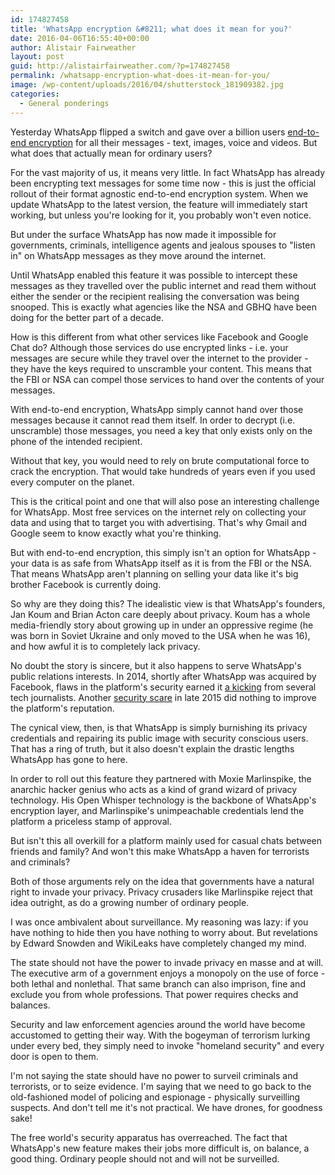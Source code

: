 ```yaml
---
id: 174827458
title: 'WhatsApp encryption &#8211; what does it mean for you?'
date: 2016-04-06T16:55:40+00:00
author: Alistair Fairweather
layout: post
guid: http://alistairfairweather.com/?p=174827458
permalink: /whatsapp-encryption-what-does-it-mean-for-you/
image: /wp-content/uploads/2016/04/shutterstock_181909382.jpg
categories:
  - General ponderings
---
```

Yesterday WhatsApp flipped a switch and gave over a billion users <a href="https://blog.whatsapp.com/10000618/end-to-end-encryption">end-to-end encryption</a> for all their messages - text, images, voice and videos. But what does that actually mean for ordinary users?

For the vast majority of us, it means very little. In fact WhatsApp has already been encrypting text messages for some time now - this is just the official rollout of their format agnostic end-to-end encryption system. When we update WhatsApp to the latest version, the feature will immediately start working, but unless you're looking for it, you probably won't even notice.

But under the surface WhatsApp has now made it impossible for governments, criminals, intelligence agents and jealous spouses to "listen in" on WhatsApp messages as they move around the internet.

Until WhatsApp enabled this feature it was possible to intercept these messages as they travelled over the public internet and read them without either the sender or the recipient realising the conversation was being snooped. This is exactly what agencies like the NSA and GBHQ have been doing for the better part of a decade.

How is this different from what other services like Facebook and Google Chat do? Although those services do use encrypted links - i.e. your messages are secure while they travel over the internet to the provider - they have the keys required to unscramble your content. This means that the FBI or NSA can compel those services to hand over the contents of your messages.

With end-to-end encryption, WhatsApp simply cannot hand over those messages because it cannot read them itself. In order to decrypt (i.e. unscramble) those messages, you need a key that only exists only on the phone of the intended recipient.

Without that key, you would need to rely on brute computational force to crack the encryption. That would take hundreds of years even if you used every computer on the planet.

This is the critical point and one that will also pose an interesting challenge for WhatsApp. Most free services on the internet rely on collecting your data and using that to target you with advertising. That's why Gmail and Google seem to know exactly what you're thinking.

But with end-to-end encryption, this simply isn't an option for WhatsApp - your data is as safe from WhatsApp itself as it is from the FBI or the NSA. That means WhatsApp aren't planning on selling your data like it's big brother Facebook is currently doing.

So why are they doing this? The idealistic view is that WhatsApp's founders, Jan Koum and Brian Acton care deeply about privacy. Koum has a whole media-friendly story about growing up in under an oppressive regime (he was born in Soviet Ukraine and only moved to the USA when he was 16), and how awful it is to completely lack privacy.

No doubt the story is sincere, but it also happens to serve WhatsApp's public relations interests. In 2014, shortly after WhatsApp was acquired by Facebook, flaws in the platform's security earned it <a href="https://pando.com/2014/02/21/the-problem-with-whatsapps-privacy-boasts-theyre-not-true/">a kicking</a> from several tech journalists. Another <a href="http://www.telegraph.co.uk/technology/internet-security/11850817/WhatsApp-security-breach-lets-hackers-target-web-app-users.html">security scare</a> in late 2015 did nothing to improve the platform's reputation.

The cynical view, then, is that WhatsApp is simply burnishing its privacy credentials and repairing its public image with security conscious users. That has a ring of truth, but it also doesn't explain the drastic lengths WhatsApp has gone to here.

In order to roll out this feature they partnered with Moxie Marlinspike, the anarchic hacker genius who acts as a kind of grand wizard of privacy technology. His Open Whisper technology is the backbone of WhatsApp's encryption layer, and Marlinspike's unimpeachable credentials lend the platform a priceless stamp of approval.

But isn't this all overkill for a platform mainly used for casual chats between friends and family? And won't this make WhatsApp a haven for terrorists and criminals?

Both of those arguments rely on the idea that governments have a natural right to invade your privacy. Privacy crusaders like Marlinspike reject that idea outright, as do a growing number of ordinary people.

I was once ambivalent about surveillance. My reasoning was lazy: if you have nothing to hide then you have nothing to worry about. But revelations by Edward Snowden and WikiLeaks have completely changed my mind.

The state should not have the power to invade privacy en masse and at will. The executive arm of a government enjoys a monopoly on the use of force - both lethal and nonlethal. That same branch can also imprison, fine and exclude you from whole professions. That power requires checks and balances.

Security and law enforcement agencies around the world have become accustomed to getting their way. With the bogeyman of terrorism lurking under every bed, they simply need to invoke "homeland security" and every door is open to them.

I'm not saying the state should have no power to surveil criminals and terrorists, or to seize evidence. I'm saying that we need to go back to the old-fashioned model of policing and espionage - physically surveilling suspects. And don't tell me it's not practical. We have drones, for goodness sake!

The free world's security apparatus has overreached. The fact that WhatsApp's new feature makes their jobs more difficult is, on balance, a good thing. Ordinary people should not and will not be surveilled.